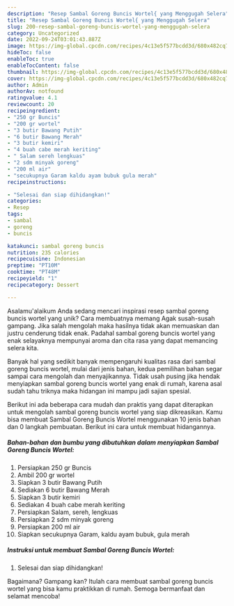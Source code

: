 ```yaml
---
description: "Resep Sambal Goreng Buncis Wortel{ yang Menggugah Selera"
title: "Resep Sambal Goreng Buncis Wortel{ yang Menggugah Selera"
slug: 200-resep-sambal-goreng-buncis-wortel-yang-menggugah-selera
category: Uncategorized
date: 2022-09-24T03:01:43.887Z
image: https://img-global.cpcdn.com/recipes/4c13e5f577bcdd3d/680x482cq70/sambal-goreng-buncis-wortel-foto-resep-utama.jpg
hideToc: false
enableToc: true
enableTocContent: false
thumbnail: https://img-global.cpcdn.com/recipes/4c13e5f577bcdd3d/680x482cq70/sambal-goreng-buncis-wortel-foto-resep-utama.jpg
cover: https://img-global.cpcdn.com/recipes/4c13e5f577bcdd3d/680x482cq70/sambal-goreng-buncis-wortel-foto-resep-utama.jpg
author: Admin
authorAv: notfound
ratingvalue: 4.1
reviewcount: 20
recipeingredient:
- "250 gr Buncis"
- "200 gr wortel"
- "3 butir Bawang Putih"
- "6 butir Bawang Merah"
- "3 butir kemiri"
- "4 buah cabe merah keriting"
- " Salam sereh lengkuas"
- "2 sdm minyak goreng"
- "200 ml air"
- "secukupnya Garam kaldu ayam bubuk gula merah"
recipeinstructions:

- "Selesai dan siap dihidangkan!"
categories:
- Resep
tags:
- sambal
- goreng
- buncis

katakunci: sambal goreng buncis 
nutrition: 235 calories
recipecuisine: Indonesian
preptime: "PT10M"
cooktime: "PT48M"
recipeyield: "1"
recipecategory: Dessert

---
```



Asalamu'alaikum Anda sedang mencari inspirasi resep sambal goreng buncis wortel yang unik? Cara membuatnya memang Agak susah-susah gampang. Jika salah mengolah maka hasilnya tidak akan memuaskan dan justru cenderung tidak enak. Padahal sambal goreng buncis wortel yang enak selayaknya mempunyai aroma dan cita rasa yang dapat memancing selera kita.




Banyak hal yang sedikit banyak mempengaruhi kualitas rasa dari sambal goreng buncis wortel, mulai dari jenis bahan, kedua pemilihan bahan segar sampai cara mengolah dan menyajikannya. Tidak usah pusing jika hendak menyiapkan sambal goreng buncis wortel yang enak di rumah, karena asal sudah tahu triknya maka hidangan ini mampu jadi sajian spesial.


Berikut ini ada beberapa cara mudah dan praktis yang dapat diterapkan untuk mengolah sambal goreng buncis wortel yang siap dikreasikan. Kamu bisa membuat Sambal Goreng Buncis Wortel menggunakan 10 jenis bahan dan 0 langkah pembuatan. Berikut ini cara untuk membuat hidangannya.

<!--inarticleads1-->

##### Bahan-bahan dan bumbu yang dibutuhkan dalam menyiapkan Sambal Goreng Buncis Wortel:

1. Persiapkan 250 gr Buncis
1. Ambil 200 gr wortel
1. Siapkan 3 butir Bawang Putih
1. Sediakan 6 butir Bawang Merah
1. Siapkan 3 butir kemiri
1. Sediakan 4 buah cabe merah keriting
1. Persiapkan  Salam, sereh, lengkuas
1. Persiapkan 2 sdm minyak goreng
1. Persiapkan 200 ml air
1. Siapkan secukupnya Garam, kaldu ayam bubuk, gula merah




<!--inarticleads2-->

##### Instruksi untuk membuat Sambal Goreng Buncis Wortel:


1. Selesai dan siap dihidangkan!



Bagaimana? Gampang kan? Itulah cara membuat sambal goreng buncis wortel yang bisa kamu praktikkan di rumah. Semoga bermanfaat dan selamat mencoba!
